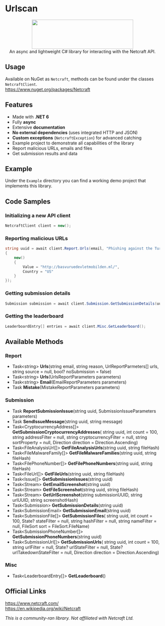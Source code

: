 ﻿# Urlscan

<div align="center">
  <img width="330" height="95" src="https://www.netcraft.com/assets/images/logo@2x.png">
</div>

<div align="center">
  An async and lightweight C# library for interacting with the Netcraft API.
</div>

## Usage
Available on NuGet as `Netcraft`, methods can be found under the classes `NetcraftClient`.<br>
https://www.nuget.org/packages/Netcraft

## Features
- Made with **.NET 6**
- Fully **async**
- Extensive **documentation**
- **No external dependencies** (uses integrated HTTP and JSON)
- **Custom exceptions** (`NetcraftException`) for advanced catching
- Example project to demonstrate all capabilities of the library
- Report malicious URLs, emails and files
- Get submission results and data

## Example
Under the `Example` directory you can find a working demo project that implements this library.

## Code Samples

### Initializing a new API client
```csharp
NetcraftClient client = new();
```

### Reporting malicious URLs
```csharp
string uuid = await client.Report.Urls(email, "Phishing against the Turkish Government.", new UrlReportParmeters[]
{
    new()
    {
        Value = "http://basvuruedevletmobilden.ml/",
        Country = "US"
    }
});
```

### Getting submission details
```csharp
Submission submission = await client.Submission.GetSubmissionDetails(uuid);
```

### Getting the leaderboard
```csharp
LeaderboardEntry[] entries = await client.Misc.GetLeaderboard();
```

## Available Methods

### **Report**

- Task\<string> **Urls**(string email, string reason, UrlReportParmeters[] urls, string source = null, bool? noSubmission = false)
- Task\<string> **Urls**(UrlsReportParameters parameters)
- Task\<string> **Email**(EmailReportParameters parameters)
- Task **Mistake**(MistakeReportParameters parameters)

### **Submission**

- Task **ReportSubmissionIssue**(string uuid, SubmissionIssueParameters parameters)
- Task **SendIssueMessage**(string uuid, string message)
- Task\<CryptocurrencyAddress[]> **GetSubmissionCryptocurrencyAddresses**( string uuid, int count = 100, string addressFilter = null, string cryptocurrencyFilter = null, string sortProperty = null, Direction direction = Direction.Ascending)
- Task\<FileAnalysisUrl[]> **GetFileAnalysisUrls**(string uuid, string fileHash)
- Task\<FileMalwareFamily[]> **GetFileMalwareFamilies**(string uuid, string fileHash)
- Task\<FilePhoneNumber[]> **GetFilePhoneNumbers**(string uuid, string fileHash)
- Task\<FileUrl[]> **GetFileUrls**(string uuid, string fileHash)
- Task\<Issue[]> **GetSubmissionIssues**(string uuid)
- Task\<Stream> **GetEmailScreenshot**(string uuid)
- Task\<Stream> **GetFileScreenshot**(string uuid, string fileHash)
- Task\<Stream> **GetUrlScreenshot**(string submissionUUID, string urlUUID, string screenshotHash)
- Task\<Submission> **GetSubmissionDetails**(string uuid)
- Task\<SubmissionEmail> **GetSubmissionEmail**(string uuid)
- Task\<SubmissionFile[]> **GetSubmissionFiles**( string uuid, int count = 100, State? stateFilter = null, string hashFilter = null, string nameFilter = null, FileSort sort = FileSort.FileName)
- Task\<SubmissionPhoneNumber[]> **GetSubmissionPhoneNumbers**(string uuid)
- Task\<SubmissionUrl[]> **GetSubmissionUrls**( string uuid, int count = 100, string urlFilter = null, State? urlStateFilter = null, State? urlTakedownStateFilter = null, Direction direction = Direction.Ascending)

### **Misc**

- Task\<LeaderboardEntry[]> **GetLeaderboard**()

## Official Links
https://www.netcraft.com/<br>
https://en.wikipedia.org/wiki/Netcraft

*This is a community-ran library. Not affiliated with Netcraft Ltd.*